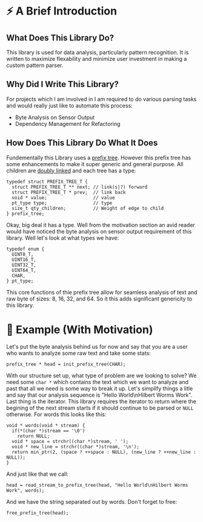 # :zap: A Brief Introduction

## What Does This Library Do?
This library is used for data analysis, particularly pattern recognition. It is
written to maximize flexability and minimize user investment in making a custom
pattern parser.

## Why Did I Write This Library?
For projects which I am involved in I am required to do various parsing tasks
and would really just like to automate this process:
  - Byte Analysis on Sensor Output
  - Dependency Management for Refactoring

## How Does This Library Do What It Does
Fundementally this Library uses a [prefix tree](https://en.wikipedia.org/wiki/Trie).
However this prefix tree has some enhancements to make it super generic and
general purpose. All children are [doubly linked](https://en.wikipedia.org/wiki/Doubly_linked_list)
and each tree has a type:
```
typedef struct PREFIX_TREE_T {
  struct PREFIX_TREE_T ** next; // link(s|?) forward
  struct PREFIX_TREE_T * prev;  // link back
  void * value;                 // value
  pt_type type;                 // type
  size_t qty_children;          // Weight of edge to child
} prefix_tree;

```
Okay, big deal it has a type. Well from the motivation section an avid reader
would have noticed the byte analysis on sensor output requirement of this
library. Well let's look at what types we have:
```
typedef enum {
  UINT8_T,
  UINT16_T,
  UINT32_T,
  UINT64_T,
  CHAR,
} pt_type;

```
This core functions of thie prefix tree allow for seamless analysis of text and
raw byte of sizes: 8, 16, 32, and 64. So it this adds significant genericity to
this library.

# :microscope: Example (With Motivation)
Let's put the byte analysis behind us for now and say that you are a user who
wants to analyze some raw text and take some stats:
```
prefix_tree * head = init_prefix_tree(CHAR);
```
With our structure set up, what type of problem are we looking to solve? We need
some `char *` which contains the text which we want to analyze and past that all
we need is some way to break it up. Let's simplify things a litle and say that
our analysis sequence is "Hello World\nHilbert Worms Work". Last thing is the
iterator. This library requires the iterator to return where the begining of the
next stream starts if it should continue to be parsed or `NULL` otherwise.  For
words this looks like this:
```
void * words(void * stream) {
  if(*(char *)stream == '\0')
    return NULL;
  void * space = strchr((char *)stream, ' ');
  void * new_line = strchr((char *)stream, '\n');
  return min_ptr(2, (space ? ++space : NULL), (new_line ? ++new_line : NULL));
}
```
And just like that we call:
```
head = read_stream_to_prefix_tree(head, "Hello World\nHilbert Worms Work", words);
```
And we have the string separated out by words. Don't forget to free:
```
free_prefix_tree(head);
```
